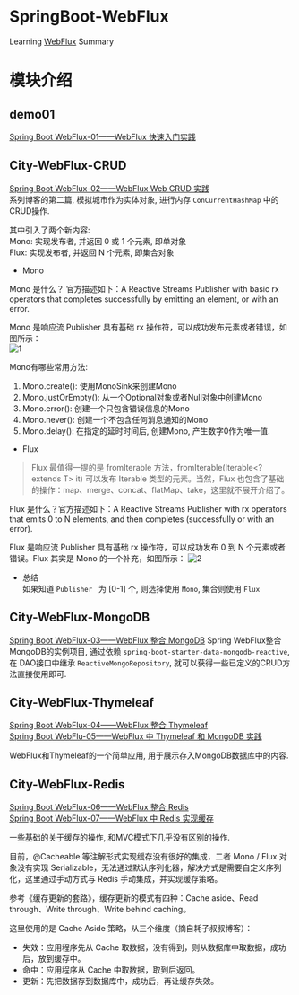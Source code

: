 # SpringBoot-WebFlux
Learning [WebFlux](https://www.cnblogs.com/limuma/) Summary


# 模块介绍

## demo01
[Spring Boot WebFlux-01——WebFlux 快速入门实践](https://www.cnblogs.com/limuma/p/9315442.html)

## City-WebFlux-CRUD
[Spring Boot WebFlux-02——WebFlux Web CRUD 实践](https://www.cnblogs.com/limuma/p/9315343.html)   
系列博客的第二篇, 模拟城市作为实体对象, 进行内存 `ConCurrentHashMap` 中的CRUD操作.   

其中引入了两个新内容:   
Mono: 实现发布者, 并返回 0 或 1 个元素, 即单对象  
Flux: 实现发布者, 并返回 N 个元素, 即集合对象  

- Mono  

Mono 是什么？ 官方描述如下：A Reactive Streams Publisher with basic rx operators that completes successfully by emitting an element, or with an error.  

Mono 是响应流 Publisher 具有基础 rx 操作符，可以成功发布元素或者错误，如图所示：  
![1](http://ww1.sinaimg.cn/large/005SWfHCgy1g08dj3iselj30hs06b75n.jpg)

Mono有哪些常用方法:  
1. Mono.create(): 使用MonoSink来创建Mono
2. Mono.justOrEmpty(): 从一个Optional对象或者Null对象中创建Mono
3. Mono.error(): 创建一个只包含错误信息的Mono
4. Mono.never(): 创建一个不包含任何消息通知的Mono
5. Mono.delay(): 在指定的延时时间后, 创建Mono, 产生数字0作为唯一值.


- Flux

> Flux 最值得一提的是 fromIterable 方法，fromIterable(Iterable<? extends T> it) 可以发布 Iterable 类型的元素。当然，Flux 也包含了基础的操作：map、merge、concat、flatMap、take，这里就不展开介绍了。

Flux 是什么？官方描述如下：A Reactive Streams Publisher with rx operators that emits 0 to N elements, and then completes (successfully or with an error).  

Flux 是响应流 Publisher 具有基础 rx 操作符，可以成功发布 0 到 N 个元素或者错误。Flux 其实是 Mono 的一个补充，如图所示：
![2](http://ww1.sinaimg.cn/large/005SWfHCgy1g08dn4535nj30hs06bjt7.jpg)

- 总结  
如果知道 `Publisher ` 为 [0-1] 个, 则选择使用 `Mono`, 集合则使用 `Flux`


## City-WebFlux-MongoDB  
[Spring Boot WebFlux-03——WebFlux 整合 MongoDB](https://www.cnblogs.com/limuma/p/9315467.html)
Spring WebFlux整合MongoDB的实例项目, 通过依赖 `spring-boot-starter-data-mongodb-reactive`, 在
DAO接口中继承 `ReactiveMongoRepository`, 就可以获得一些已定义的CRUD方法直接使用即可.

## City-WebFlux-Thymeleaf  
[Spring Boot WebFlux-04——WebFlux 整合 Thymeleaf](https://www.cnblogs.com/limuma/p/9315483.html)  
[Spring Boot WebFlu-05——WebFlux 中 Thymeleaf 和 MongoDB 实践](https://www.cnblogs.com/limuma/p/9315495.html)

WebFlux和Thymeleaf的一个简单应用, 用于展示存入MongoDB数据库中的内容.

## City-WebFlux-Redis
[Spring Boot WebFlux-06——WebFlux 整合 Redis](https://www.cnblogs.com/limuma/p/9315507.html)  
[Spring Boot WebFlux-07——WebFlux 中 Redis 实现缓存](https://www.cnblogs.com/limuma/p/9315512.html)  

一些基础的关于缓存的操作, 和MVC模式下几乎没有区别的操作.  

目前，@Cacheable 等注解形式实现缓存没有很好的集成，二者 Mono / Flux 对象没有实现 Serializable，无法通过默认序列化器，解决方式是需要自定义序列化，这里通过手动方式与 Redis 手动集成，并实现缓存策略。  

参考《缓存更新的套路》，缓存更新的模式有四种：Cache aside、Read through、Write through、Write behind caching。  

这里使用的是 Cache Aside 策略，从三个维度（摘自耗子叔叔博客）：  

- 失效：应用程序先从 Cache 取数据，没有得到，则从数据库中取数据，成功后，放到缓存中。
- 命中：应用程序从 Cache 中取数据，取到后返回。
- 更新：先把数据存到数据库中，成功后，再让缓存失效。
